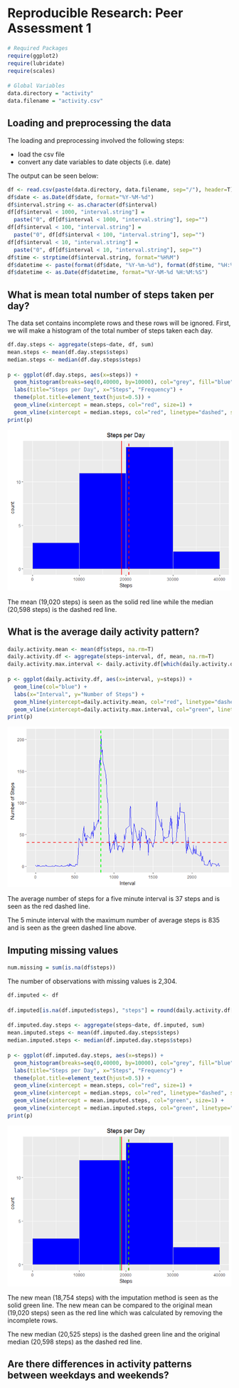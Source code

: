 # Reproducible Research: Peer Assessment 1


```r
# Required Packages
require(ggplot2)
require(lubridate)
require(scales)

# Global Variables
data.directory = "activity"
data.filename = "activity.csv"
```

## Loading and preprocessing the data

The loading and preprocessing involved the following steps:

- load the csv file
- convert any date variables to date objects (i.e. date)

The output can be seen below:


```r
df <- read.csv(paste(data.directory, data.filename, sep="/"), header=T)
df$date <- as.Date(df$date, format="%Y-%M-%d")
df$interval.string <- as.character(df$interval)
df[df$interval < 1000, "interval.string"] = 
  paste("0", df[df$interval < 1000, "interval.string"], sep="")
df[df$interval < 100, "interval.string"] = 
  paste("0", df[df$interval < 100, "interval.string"], sep="")
df[df$interval < 10, "interval.string"] = 
  paste("0", df[df$interval < 10, "interval.string"], sep="")
df$time <- strptime(df$interval.string, format="%H%M")
df$datetime <- paste(format(df$date, "%Y-%m-%d"), format(df$time, "%H:%M:%S"))
df$datetime <- as.Date(df$datetime, format="%Y-%M-%d %H:%M:%S")
```

## What is mean total number of steps taken per day?

The data set contains incomplete rows and these rows will be ignored. First, we will make a histogram of the total number of steps taken each day.


```r
df.day.steps <- aggregate(steps~date, df, sum)
mean.steps <- mean(df.day.steps$steps)
median.steps <- median(df.day.steps$steps)

p <- ggplot(df.day.steps, aes(x=steps)) +
  geom_histogram(breaks=seq(0,40000, by=10000), col="grey", fill="blue") +
  labs(title="Steps per Day", x="Steps", "Frequency") +
  theme(plot.title=element_text(hjust=0.5)) +
  geom_vline(xintercept = mean.steps, col="red", size=1) +
  geom_vline(xintercept = median.steps, col="red", linetype="dashed", size=1)
print(p)
```

![](PA1_Submission_files/figure-html/total_steps_1-1.png)<!-- -->

The mean (19,020 steps) is seen as the solid red line while the median (20,598 steps) is the dashed red line.

## What is the average daily activity pattern?


```r
daily.activity.mean <- mean(df$steps, na.rm=T)
daily.activity.df <- aggregate(steps~interval, df, mean, na.rm=T)
daily.activity.max.interval <- daily.activity.df[which(daily.activity.df$steps==max(daily.activity.df$steps)), "interval"]

p <- ggplot(daily.activity.df, aes(x=interval, y=steps)) +
  geom_line(col="blue") +
  labs(x="Interval", y="Number of Steps") +
  geom_hline(yintercept=daily.activity.mean, col="red", linetype="dashed", size=1) +
  geom_vline(xintercept=daily.activity.max.interval, col="green", linetype="dashed", size=1)
print(p)
```

![](PA1_Submission_files/figure-html/daily_activity_1-1.png)<!-- -->

The average number of steps for a five minute interval is 37 steps and is seen as the red dashed line.

The 5 minute interval with the maximum number of average steps is 835 and is seen as the green dashed line above.

## Imputing missing values


```r
num.missing = sum(is.na(df$steps))
```

The number of observations with missing values is 2,304.


```r
df.imputed <- df

df.imputed[is.na(df.imputed$steps), "steps"] = round(daily.activity.df[daily.activity.df$interval== df.imputed[is.na(df.imputed$steps), "interval"], "steps"])

df.imputed.day.steps <- aggregate(steps~date, df.imputed, sum)
mean.imputed.steps <- mean(df.imputed.day.steps$steps)
median.imputed.steps <- median(df.imputed.day.steps$steps)

p <- ggplot(df.imputed.day.steps, aes(x=steps)) +
  geom_histogram(breaks=seq(0,40000, by=10000), col="grey", fill="blue") +
  labs(title="Steps per Day", x="Steps", "Frequency") +
  theme(plot.title=element_text(hjust=0.5)) +
  geom_vline(xintercept = mean.steps, col="red", size=1) +
  geom_vline(xintercept = median.steps, col="red", linetype="dashed", size=1) +
  geom_vline(xintercept = mean.imputed.steps, col="green", size=1) +
  geom_vline(xintercept = median.imputed.steps, col="green", linetype="dashed", size=1)
print(p)
```

![](PA1_Submission_files/figure-html/missing_values_2-1.png)<!-- -->

The new mean (18,754 steps) with the imputation method is seen as the solid green line. The new mean can be compared to the original mean  (19,020 steps) seen as the red line which was calculated by removing the incomplete rows.

The new median (20,525 steps) is the dashed green line and the original median (20,598 steps) as the dashed red line.

## Are there differences in activity patterns between weekdays and weekends?
